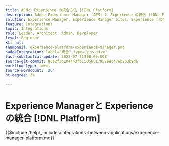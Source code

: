 ```yaml
---
title: AEMと Experience の統合方法 [!DNL Platform]
description: Adobe Experience Manager (AEM) と Experience の統合 [!DNL Platform] データの価値を最大化する
solution: Experience Manager, Experience Manager Sites, Experience [!DNL Platform]
feature: Integrations
topic: Integrations
role: Leader, Architect, Admin, Developer
level: Beginner
kt: null
thumbnail: experience-platform-experience-manager.png
badgeIntegration: label="統合" type="positive"
last-substantial-update: 2023-07-31T00:00:00Z
source-git-commit: 96a2f3d104443fb15056617952bdc476b253b9d6
workflow-type: tm+mt
source-wordcount: '26'
ht-degree: 3%

---
```



# Experience Managerと Experience の統合 [!DNL Platform]

{{$include /help/_includes/integrations-between-applications/experience-manager-platform.md}}
